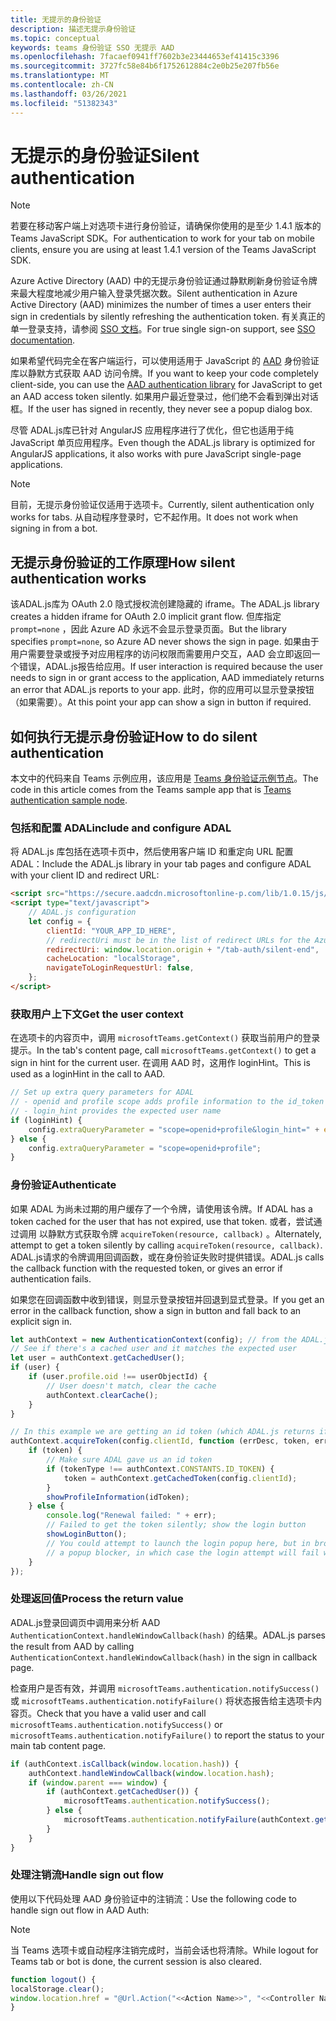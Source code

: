 ```yaml
---
title: 无提示的身份验证
description: 描述无提示身份验证
ms.topic: conceptual
keywords: teams 身份验证 SSO 无提示 AAD
ms.openlocfilehash: 7facaef0941ff7602b3e23444653ef41415c3396
ms.sourcegitcommit: 3727fc58e84b6f1752612884c2e0b25e207fb56e
ms.translationtype: MT
ms.contentlocale: zh-CN
ms.lasthandoff: 03/26/2021
ms.locfileid: "51382343"
---
```

# <a name="silent-authentication"></a><span data-ttu-id="fcfd7-104">无提示的身份验证</span><span class="sxs-lookup"><span data-stu-id="fcfd7-104">Silent authentication</span></span>

> [!NOTE]
> <span data-ttu-id="fcfd7-105">若要在移动客户端上对选项卡进行身份验证，请确保你使用的是至少 1.4.1 版本的 Teams JavaScript SDK。</span><span class="sxs-lookup"><span data-stu-id="fcfd7-105">For authentication to work for your tab on mobile clients, ensure you are using at least 1.4.1 version of the Teams JavaScript SDK.</span></span>

<span data-ttu-id="fcfd7-106">Azure Active Directory (AAD) 中的无提示身份验证通过静默刷新身份验证令牌来最大程度地减少用户输入登录凭据次数。</span><span class="sxs-lookup"><span data-stu-id="fcfd7-106">Silent authentication in Azure Active Directory (AAD) minimizes the number of times a user enters their sign in credentials by silently refreshing the authentication token.</span></span> <span data-ttu-id="fcfd7-107">有关真正的单一登录支持，请参阅 [SSO 文档](~/tabs/how-to/authentication/auth-aad-sso.md)。</span><span class="sxs-lookup"><span data-stu-id="fcfd7-107">For true single sign-on support, see [SSO documentation](~/tabs/how-to/authentication/auth-aad-sso.md).</span></span>

<span data-ttu-id="fcfd7-108">如果希望代码完全在客户端运行，可以使用适用于 JavaScript 的 [AAD](/azure/active-directory/develop/active-directory-authentication-libraries) 身份验证库以静默方式获取 AAD 访问令牌。</span><span class="sxs-lookup"><span data-stu-id="fcfd7-108">If you want to keep your code completely client-side, you can use the [AAD authentication library](/azure/active-directory/develop/active-directory-authentication-libraries) for JavaScript to get an AAD access token silently.</span></span> <span data-ttu-id="fcfd7-109">如果用户最近登录过，他们绝不会看到弹出对话框。</span><span class="sxs-lookup"><span data-stu-id="fcfd7-109">If the user has signed in recently, they never see a popup dialog box.</span></span>

<span data-ttu-id="fcfd7-110">尽管 ADAL.js库已针对 AngularJS 应用程序进行了优化，但它也适用于纯 JavaScript 单页应用程序。</span><span class="sxs-lookup"><span data-stu-id="fcfd7-110">Even though the ADAL.js library is optimized for AngularJS applications, it also works with pure JavaScript single-page applications.</span></span>

> [!NOTE]
> <span data-ttu-id="fcfd7-111">目前，无提示身份验证仅适用于选项卡。</span><span class="sxs-lookup"><span data-stu-id="fcfd7-111">Currently, silent authentication only works for tabs.</span></span> <span data-ttu-id="fcfd7-112">从自动程序登录时，它不起作用。</span><span class="sxs-lookup"><span data-stu-id="fcfd7-112">It does not work when signing in from a bot.</span></span>

## <a name="how-silent-authentication-works"></a><span data-ttu-id="fcfd7-113">无提示身份验证的工作原理</span><span class="sxs-lookup"><span data-stu-id="fcfd7-113">How silent authentication works</span></span>

<span data-ttu-id="fcfd7-114">该ADAL.js库为 OAuth 2.0 隐式授权流创建隐藏的 iframe。</span><span class="sxs-lookup"><span data-stu-id="fcfd7-114">The ADAL.js library creates a hidden iframe for OAuth 2.0 implicit grant flow.</span></span> <span data-ttu-id="fcfd7-115">但库指定 `prompt=none` ，因此 Azure AD 永远不会显示登录页面。</span><span class="sxs-lookup"><span data-stu-id="fcfd7-115">But the library specifies `prompt=none`, so Azure AD never shows the sign in page.</span></span> <span data-ttu-id="fcfd7-116">如果由于用户需要登录或授予对应用程序的访问权限而需要用户交互，AAD 会立即返回一个错误，ADAL.js报告给应用。</span><span class="sxs-lookup"><span data-stu-id="fcfd7-116">If user interaction is required because the user needs to sign in or grant access to the application, AAD immediately returns an error that ADAL.js reports to your app.</span></span> <span data-ttu-id="fcfd7-117">此时，你的应用可以显示登录按钮（如果需要）。</span><span class="sxs-lookup"><span data-stu-id="fcfd7-117">At this point your app can show a sign in button if required.</span></span>

## <a name="how-to-do-silent-authentication"></a><span data-ttu-id="fcfd7-118">如何执行无提示身份验证</span><span class="sxs-lookup"><span data-stu-id="fcfd7-118">How to do silent authentication</span></span>

<span data-ttu-id="fcfd7-119">本文中的代码来自 Teams 示例应用，该应用是 [Teams 身份验证示例节点](https://github.com/OfficeDev/Microsoft-Teams-Samples/blob/main/samples/app-auth/nodejs/src/views/tab/silent/silent.hbs)。</span><span class="sxs-lookup"><span data-stu-id="fcfd7-119">The code in this article comes from the Teams sample app that is [Teams authentication sample node](https://github.com/OfficeDev/Microsoft-Teams-Samples/blob/main/samples/app-auth/nodejs/src/views/tab/silent/silent.hbs).</span></span>

### <a name="include-and-configure-adal"></a><span data-ttu-id="fcfd7-120">包括和配置 ADAL</span><span class="sxs-lookup"><span data-stu-id="fcfd7-120">include and configure ADAL</span></span>

<span data-ttu-id="fcfd7-121">将 ADAL.js 库包括在选项卡页中，然后使用客户端 ID 和重定向 URL 配置 ADAL：</span><span class="sxs-lookup"><span data-stu-id="fcfd7-121">Include the ADAL.js library in your tab pages and configure ADAL with your client ID and redirect URL:</span></span>

```html
<script src="https://secure.aadcdn.microsoftonline-p.com/lib/1.0.15/js/adal.min.js" integrity="sha384-lIk8T3uMxKqXQVVfFbiw0K/Nq+kt1P3NtGt/pNexiDby2rKU6xnDY8p16gIwKqgI" crossorigin="anonymous"></script>
<script type="text/javascript">
    // ADAL.js configuration
    let config = {
        clientId: "YOUR_APP_ID_HERE",
        // redirectUri must be in the list of redirect URLs for the Azure AD app
        redirectUri: window.location.origin + "/tab-auth/silent-end",
        cacheLocation: "localStorage",
        navigateToLoginRequestUrl: false,
    };
</script>
```

### <a name="get-the-user-context"></a><span data-ttu-id="fcfd7-122">获取用户上下文</span><span class="sxs-lookup"><span data-stu-id="fcfd7-122">Get the user context</span></span>

<span data-ttu-id="fcfd7-123">在选项卡的内容页中，调用 `microsoftTeams.getContext()` 获取当前用户的登录提示。</span><span class="sxs-lookup"><span data-stu-id="fcfd7-123">In the tab's content page, call `microsoftTeams.getContext()` to get a sign in hint for the current user.</span></span> <span data-ttu-id="fcfd7-124">在调用 AAD 时，这用作 loginHint。</span><span class="sxs-lookup"><span data-stu-id="fcfd7-124">This is used as a loginHint in the call to AAD.</span></span>

```javascript
// Set up extra query parameters for ADAL
// - openid and profile scope adds profile information to the id_token
// - login_hint provides the expected user name
if (loginHint) {
    config.extraQueryParameter = "scope=openid+profile&login_hint=" + encodeURIComponent(loginHint);
} else {
    config.extraQueryParameter = "scope=openid+profile";
}
```

### <a name="authenticate"></a><span data-ttu-id="fcfd7-125">身份验证</span><span class="sxs-lookup"><span data-stu-id="fcfd7-125">Authenticate</span></span>

<span data-ttu-id="fcfd7-126">如果 ADAL 为尚未过期的用户缓存了一个令牌，请使用该令牌。</span><span class="sxs-lookup"><span data-stu-id="fcfd7-126">If ADAL has a token cached for the user that has not expired, use that token.</span></span> <span data-ttu-id="fcfd7-127">或者，尝试通过调用 以静默方式获取令牌 `acquireToken(resource, callback)` 。</span><span class="sxs-lookup"><span data-stu-id="fcfd7-127">Alternately, attempt to get a token silently by calling `acquireToken(resource, callback)`.</span></span> <span data-ttu-id="fcfd7-128">ADAL.js请求的令牌调用回调函数，或在身份验证失败时提供错误。</span><span class="sxs-lookup"><span data-stu-id="fcfd7-128">ADAL.js calls the callback function with the requested token, or gives an error if authentication fails.</span></span>

<span data-ttu-id="fcfd7-129">如果您在回调函数中收到错误，则显示登录按钮并回退到显式登录。</span><span class="sxs-lookup"><span data-stu-id="fcfd7-129">If you get an error in the callback function, show a sign in button and fall back to an explicit sign in.</span></span>

```javascript
let authContext = new AuthenticationContext(config); // from the ADAL.js library
// See if there's a cached user and it matches the expected user
let user = authContext.getCachedUser();
if (user) {
    if (user.profile.oid !== userObjectId) {
        // User doesn't match, clear the cache
        authContext.clearCache();
    }
}

// In this example we are getting an id token (which ADAL.js returns if we ask for resource = clientId)
authContext.acquireToken(config.clientId, function (errDesc, token, err, tokenType) {
    if (token) {
        // Make sure ADAL gave us an id token
        if (tokenType !== authContext.CONSTANTS.ID_TOKEN) {
            token = authContext.getCachedToken(config.clientId);
        }
        showProfileInformation(idToken);
    } else {
        console.log("Renewal failed: " + err);
        // Failed to get the token silently; show the login button
        showLoginButton();
        // You could attempt to launch the login popup here, but in browsers this could be blocked by
        // a popup blocker, in which case the login attempt will fail with the reason FailedToOpenWindow.
    }
});
```

### <a name="process-the-return-value"></a><span data-ttu-id="fcfd7-130">处理返回值</span><span class="sxs-lookup"><span data-stu-id="fcfd7-130">Process the return value</span></span>

<span data-ttu-id="fcfd7-131">ADAL.js登录回调页中调用来分析 AAD `AuthenticationContext.handleWindowCallback(hash)` 的结果。</span><span class="sxs-lookup"><span data-stu-id="fcfd7-131">ADAL.js parses the result from AAD by calling `AuthenticationContext.handleWindowCallback(hash)` in the sign in callback page.</span></span>

<span data-ttu-id="fcfd7-132">检查用户是否有效，并调用 `microsoftTeams.authentication.notifySuccess()` 或 `microsoftTeams.authentication.notifyFailure()` 将状态报告给主选项卡内容页。</span><span class="sxs-lookup"><span data-stu-id="fcfd7-132">Check that you have a valid user and call `microsoftTeams.authentication.notifySuccess()` or `microsoftTeams.authentication.notifyFailure()` to report the status to your main tab content page.</span></span>

```javascript
if (authContext.isCallback(window.location.hash)) {
    authContext.handleWindowCallback(window.location.hash);
    if (window.parent === window) {
        if (authContext.getCachedUser()) {
            microsoftTeams.authentication.notifySuccess();
        } else {
            microsoftTeams.authentication.notifyFailure(authContext.getLoginError());
        }
    }
}
```

### <a name="handle-sign-out-flow"></a><span data-ttu-id="fcfd7-133">处理注销流</span><span class="sxs-lookup"><span data-stu-id="fcfd7-133">Handle sign out flow</span></span>

<span data-ttu-id="fcfd7-134">使用以下代码处理 AAD 身份验证中的注销流：</span><span class="sxs-lookup"><span data-stu-id="fcfd7-134">Use the following code to handle sign out flow in AAD Auth:</span></span>

> [!NOTE]
> <span data-ttu-id="fcfd7-135">当 Teams 选项卡或自动程序注销完成时，当前会话也将清除。</span><span class="sxs-lookup"><span data-stu-id="fcfd7-135">While logout for Teams tab or bot is done, the current session is also cleared.</span></span>

```javascript
function logout() {
localStorage.clear();
window.location.href = "@Url.Action("<<Action Name>>", "<<Controller Name>>")";
}
```